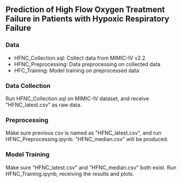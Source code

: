 ## Prediction of High Flow Oxygen Treatment Failure in Patients with Hypoxic Respiratory Failure
### Data
 - HFNC_Collection.sql: Collect data from MIMIC-IV v2.2
 - HFNC_Preprocessing: Data preprocessing on collected data
 - HFC_Training: Model training on preprocessed data

### Data Collection
Run HFNC_Collection.sql on MIMIC-IV dataset, and receive "HFNC_latest.csv" as raw data.

### Preprocessing
Make sure previous csv is named as "HFNC_latest.csv", and run HFNC_Preprocessing.ipynb.
"HFNC_median.csv" will be produced.

### Model Training
Make sure "HFNC_latest.csv" and "HFNC_median.csv" both exist.
Run HFNC_Training.ipynb, receiving the results and plots. 